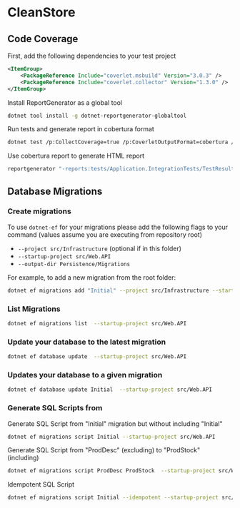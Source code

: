 # CleanStore


## Code Coverage

First, add the following dependencies to your test project
```xml
<ItemGroup>
    <PackageReference Include="coverlet.msbuild" Version="3.0.3" />
    <PackageReference Include="coverlet.collector" Version="1.3.0" />
</ItemGroup>
```

Install ReportGenerator as a global tool
```bash
dotnet tool install -g dotnet-reportgenerator-globaltool
```


Run tests and generate report in cobertura format
```bash
dotnet test /p:CollectCoverage=true /p:CoverletOutputFormat=cobertura /p:Exclude="[xunit*]\*" /p:CoverletOutput="./TestResults/"
```

Use cobertura report to generate HTML report
```bash
reportgenerator "-reports:tests/Application.IntegrationTests/TestResults/coverage.cobertura.xml" "-targetdir:coverage-reports/html" -reporttypes:HTML;
```


## Database Migrations


### Create migrations
To use `dotnet-ef` for your migrations please add the following flags to your command (values assume you are executing from repository root)

* `--project src/Infrastructure` (optional if in this folder)
* `--startup-project src/Web.API`
* `--output-dir Persistence/Migrations`

For example, to add a new migration from the root folder:

```bash
dotnet ef migrations add "Initial" --project src/Infrastructure --startup-project src/Web.API --output-dir Persistence/Migrations
```

### List Migrations

```bash
dotnet ef migrations list  --startup-project src/Web.API 
```


### Update your database to the latest migration

```bash
dotnet ef database update  --startup-project src/Web.API
```

### Updates your database to a given migration

```bash
dotnet ef database update Initial  --startup-project src/Web.API 
```

### Generate SQL Scripts from

Generate SQL Script from "Initial" migration but without including "Initial"
```bash
dotnet ef migrations script Initial --startup-project src/Web.API
```

Generate SQL Script from "ProdDesc" (excluding) to "ProdStock" (including) 
```bash
dotnet ef migrations script ProdDesc ProdStock  --startup-project src/Web.API 
```

Idempotent SQL Script
```bash
dotnet ef migrations script Initial --idempotent --startup-project src/Web.API
```